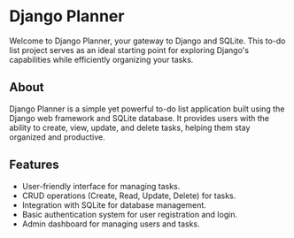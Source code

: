 # Django Planner

Welcome to Django Planner, your gateway to Django and SQLite. This to-do list project serves as an ideal starting point for exploring Django's capabilities while efficiently organizing your tasks.

## About

Django Planner is a simple yet powerful to-do list application built using the Django web framework and SQLite database. It provides users with the ability to create, view, update, and delete tasks, helping them stay organized and productive.

## Features

- User-friendly interface for managing tasks.
- CRUD operations (Create, Read, Update, Delete) for tasks.
- Integration with SQLite for database management.
- Basic authentication system for user registration and login.
- Admin dashboard for managing users and tasks.
